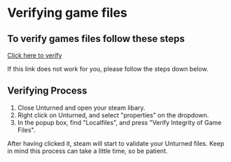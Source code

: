 # Verifying game files

## To verify games files follow these steps

[Click here to verify](steam://validate/304930)

If this link does not work for you, please follow the steps down below.

## Verifying Process

1. Close Unturned and open your steam libary.
2. Right click on Unturned, and select "properties" on the dropdown.
3. In the popup box, find "Localfiles", and press "Verify Integrity of Game Files".

After having clicked it, steam will start to validate your Unturned files. Keep in mind this
process can take a little time, so be patient.

